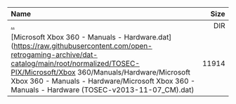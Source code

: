 |Name|Size|
|:---|---:|
|[..](../index.html)|DIR|
|[Microsoft Xbox 360 - Manuals - Hardware.dat](https://raw.githubusercontent.com/open-retrogaming-archive/dat-catalog/main/root/normalized/TOSEC-PIX/Microsoft/Xbox 360/Manuals/Hardware/Microsoft Xbox 360 - Manuals - Hardware/Microsoft Xbox 360 - Manuals - Hardware (TOSEC-v2013-11-07_CM).dat)|11914|
